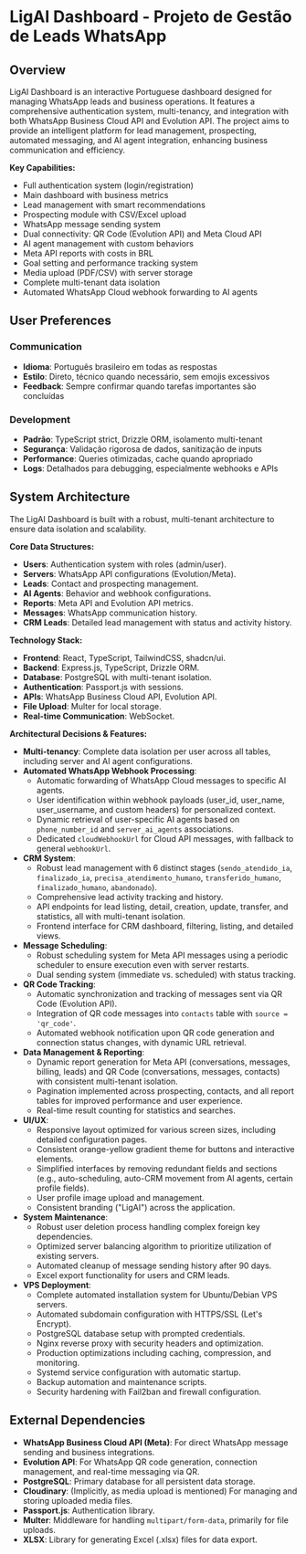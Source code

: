 # LigAI Dashboard - Projeto de Gestão de Leads WhatsApp

## Overview

LigAI Dashboard is an interactive Portuguese dashboard designed for managing WhatsApp leads and business operations. It features a comprehensive authentication system, multi-tenancy, and integration with both WhatsApp Business Cloud API and Evolution API. The project aims to provide an intelligent platform for lead management, prospecting, automated messaging, and AI agent integration, enhancing business communication and efficiency.

**Key Capabilities:**
- Full authentication system (login/registration)
- Main dashboard with business metrics
- Lead management with smart recommendations
- Prospecting module with CSV/Excel upload
- WhatsApp message sending system
- Dual connectivity: QR Code (Evolution API) and Meta Cloud API
- AI agent management with custom behaviors
- Meta API reports with costs in BRL
- Goal setting and performance tracking system
- Media upload (PDF/CSV) with server storage
- Complete multi-tenant data isolation
- Automated WhatsApp Cloud webhook forwarding to AI agents

## User Preferences

### Communication
- **Idioma**: Português brasileiro em todas as respostas
- **Estilo**: Direto, técnico quando necessário, sem emojis excessivos
- **Feedback**: Sempre confirmar quando tarefas importantes são concluídas

### Development
- **Padrão**: TypeScript strict, Drizzle ORM, isolamento multi-tenant
- **Segurança**: Validação rigorosa de dados, sanitização de inputs
- **Performance**: Queries otimizadas, cache quando apropriado
- **Logs**: Detalhados para debugging, especialmente webhooks e APIs

## System Architecture

The LigAI Dashboard is built with a robust, multi-tenant architecture to ensure data isolation and scalability.

**Core Data Structures:**
- **Users**: Authentication system with roles (admin/user).
- **Servers**: WhatsApp API configurations (Evolution/Meta).
- **Leads**: Contact and prospecting management.
- **AI Agents**: Behavior and webhook configurations.
- **Reports**: Meta API and Evolution API metrics.
- **Messages**: WhatsApp communication history.
- **CRM Leads**: Detailed lead management with status and activity history.

**Technology Stack:**
- **Frontend**: React, TypeScript, TailwindCSS, shadcn/ui.
- **Backend**: Express.js, TypeScript, Drizzle ORM.
- **Database**: PostgreSQL with multi-tenant isolation.
- **Authentication**: Passport.js with sessions.
- **APIs**: WhatsApp Business Cloud API, Evolution API.
- **File Upload**: Multer for local storage.
- **Real-time Communication**: WebSocket.

**Architectural Decisions & Features:**
- **Multi-tenancy**: Complete data isolation per user across all tables, including server and AI agent configurations.
- **Automated WhatsApp Webhook Processing**:
    - Automatic forwarding of WhatsApp Cloud messages to specific AI agents.
    - User identification within webhook payloads (user_id, user_name, user_username, and custom headers) for personalized context.
    - Dynamic retrieval of user-specific AI agents based on `phone_number_id` and `server_ai_agents` associations.
    - Dedicated `cloudWebhookUrl` for Cloud API messages, with fallback to general `webhookUrl`.
- **CRM System**:
    - Robust lead management with 6 distinct stages (`sendo_atendido_ia`, `finalizado_ia`, `precisa_atendimento_humano`, `transferido_humano`, `finalizado_humano`, `abandonado`).
    - Comprehensive lead activity tracking and history.
    - API endpoints for lead listing, detail, creation, update, transfer, and statistics, all with multi-tenant isolation.
    - Frontend interface for CRM dashboard, filtering, listing, and detailed views.
- **Message Scheduling**:
    - Robust scheduling system for Meta API messages using a periodic scheduler to ensure execution even with server restarts.
    - Dual sending system (immediate vs. scheduled) with status tracking.
- **QR Code Tracking**:
    - Automatic synchronization and tracking of messages sent via QR Code (Evolution API).
    - Integration of QR code messages into `contacts` table with `source = 'qr_code'`.
    - Automated webhook notification upon QR code generation and connection status changes, with dynamic URL retrieval.
- **Data Management & Reporting**:
    - Dynamic report generation for Meta API (conversations, messages, billing, leads) and QR Code (conversations, messages, contacts) with consistent multi-tenant isolation.
    - Pagination implemented across prospecting, contacts, and all report tables for improved performance and user experience.
    - Real-time result counting for statistics and searches.
- **UI/UX**:
    - Responsive layout optimized for various screen sizes, including detailed configuration pages.
    - Consistent orange-yellow gradient theme for buttons and interactive elements.
    - Simplified interfaces by removing redundant fields and sections (e.g., auto-scheduling, auto-CRM movement from AI agents, certain profile fields).
    - User profile image upload and management.
    - Consistent branding ("LigAI") across the application.
- **System Maintenance**:
    - Robust user deletion process handling complex foreign key dependencies.
    - Optimized server balancing algorithm to prioritize utilization of existing servers.
    - Automated cleanup of message sending history after 90 days.
    - Excel export functionality for users and CRM leads.
- **VPS Deployment**:
    - Complete automated installation system for Ubuntu/Debian VPS servers.
    - Automated subdomain configuration with HTTPS/SSL (Let's Encrypt).
    - PostgreSQL database setup with prompted credentials.
    - Nginx reverse proxy with security headers and optimization.
    - Production optimizations including caching, compression, and monitoring.
    - Systemd service configuration with automatic startup.
    - Backup automation and maintenance scripts.
    - Security hardening with Fail2ban and firewall configuration.

## External Dependencies

- **WhatsApp Business Cloud API (Meta)**: For direct WhatsApp message sending and business integrations.
- **Evolution API**: For WhatsApp QR code generation, connection management, and real-time messaging via QR.
- **PostgreSQL**: Primary database for all persistent data storage.
- **Cloudinary**: (Implicitly, as media upload is mentioned) For managing and storing uploaded media files.
- **Passport.js**: Authentication library.
- **Multer**: Middleware for handling `multipart/form-data`, primarily for file uploads.
- **XLSX**: Library for generating Excel (.xlsx) files for data export.